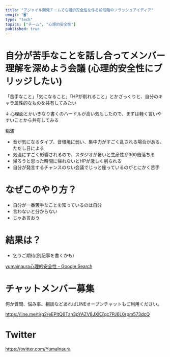 ```yaml
---
title: "アジャイル開発チームで心理的安全性を作る前段階のフラッシュアイディア"
emoji: "🖥"
type: "tech"
topics: ["チーム", "心理的安全性"]
published: true
---
```


# 自分が苦手なことを話し合ってメンバー理解を深めよう会議 (心理的安全性にブリッジしたい)

「苦手なこと」「気になること」「HPが削れること」とかざっくりと、自分のキャラ属性的なものを共有してみたい

↓ 心理面とかいきなり書くのハードルが高い気もしたので、まずは軽く言いやすいことから共有してみる

稲浦

- 音が気になるタイプ、音環境に弱い、集中力がすごく乱される場合がある、ただし日による
- 気温にすごく影響されるので、スタジオが暑いと生産性が300倍落ちる
- 帰ろうと思った時間に帰れないとHPが激しく削られる
- 自分が発言するチャンスのない会議でじっと座っているのがとにかく苦手

# なぜこのやり方？

- 自分が一番苦手なことを知っているのは自分
- 言わないと分からない
- じゃあ言おう

# 結果は？

- 乞うご期待(別記事を書くかも)

[yumainaura心理的安全性 - Google Search](https://www.google.co.jp/search?q=yumainaura%E5%BF%83%E7%90%86%E7%9A%84%E5%AE%89%E5%85%A8%E6%80%A7&oq=yumainaura%E5%BF%83%E7%90%86%E7%9A%84%E5%AE%89%E5%85%A8%E6%80%A7&aqs=chrome..69i57.3237j1j7&sourceid=chrome&ie=UTF-8)









<!-- Update From Qiita API -->

# チャットメンバー募集


何か質問、悩み事、相談などあればLINEオープンチャットもご利用ください。

https://line.me/ti/g2/eEPltQ6Tzh3pYAZV8JXKZqc7PJ6L0rpm573dcQ





# Twitter


https://twitter.com/YumaInaura


<!-- Update From Qiita API -->


